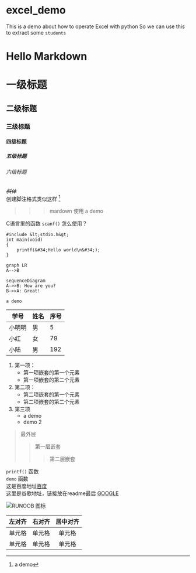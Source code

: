 # excel_demo
This is a demo about how to operate Excel with python
So we can use this to extract some `students`
# Hello Markdown

# 一级标题
## 二级标题
### 三级标题
#### 四级标题
##### 五级标题
###### 六级标题

~~*斜体*~~  
创建脚注格式类似这样 [^demo]

[^demo]: a demo

>>>mardown
>> 使用
> a demo

C语言里的函数 `scanf()` 怎么使用？

    #include &lt;stdio.h&gt;
    int main(void)
    {
        printf(&#34;Hello world\n&#34;);
    }

```
graph LR
A-->B
```

```
sequenceDiagram
A->>B: How are you?
B->>A: Great!
```

```
a demo 
```

|学号|姓名|序号|
|-|-|-|
|小明明|男|5|
|小红|女|79|
|小陆|男|192|

1. 第一项：
    - 第一项嵌套的第一个元素
    - 第一项嵌套的第二个元素
2. 第二项：
    - 第二项嵌套的第一个元素
    - 第二项嵌套的第二个元素
3. 第三项
    - a demo
    - demo 2

> 最外层
> > 第一层嵌套
> > > 第二层嵌套

`printf()` 函数  
`demo` 函数  
这是百度地址[百度](www.baidu.com)  
这里是谷歌地址，链接放在readme最后 [GOOGLE] 

  [google]: http://www.google.com/

![RUNOOB 图标](http://static.runoob.com/images/runoob-logo.png "RUNOOB")

| 左对齐 | 右对齐 | 居中对齐 |
| :-----| ----: | :----: |
| 单元格 | 单元格 | 单元格 |
| 单元格 | 单元格 | 单元格 |